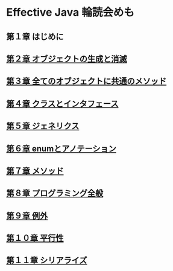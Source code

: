 # Effective Java 輪読会めも

## 第１章 はじめに
## [第２章 オブジェクトの生成と消滅](https://github.com/ejrFukuoka/repos/tree/master/Chapter02)
## [第３章 全てのオブジェクトに共通のメソッド](https://github.com/ejrFukuoka/repos/tree/master/Chapter03)
## [第４章 クラスとインタフェース](https://github.com/ejrFukuoka/repos/tree/master/Chapter04)
## [第５章 ジェネリクス](https://github.com/ejrFukuoka/repos/tree/master/Chapter05)
## [第６章 enumとアノテーション](https://github.com/ejrFukuoka/repos/tree/master/Chapter06)
## [第７章 メソッド](https://github.com/ejrFukuoka/repos/tree/master/Chapter07)
## [第８章 プログラミング全般](https://github.com/ejrFukuoka/repos/tree/master/Chapter08)
## [第９章 例外](https://github.com/ejrFukuoka/repos/tree/master/Chapter09)
## [第１０章 平行性](https://github.com/ejrFukuoka/repos/tree/master/Chapter10)
## [第１１章 シリアライズ](https://github.com/ejrFukuoka/repos/tree/master/Chapter11)

